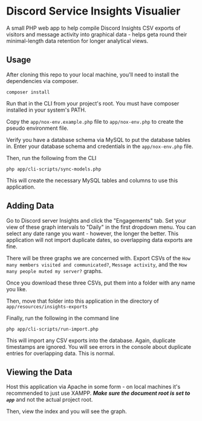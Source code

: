 # Discord Service Insights Visualier
A small PHP web app to help compile Discord Insights CSV exports of visitors and message activity into graphical data - helps geta round their minimal-length data retention for longer analytical views.

## Usage
After cloning this repo to your local machine, you'll need to install the dependencies via composer.
```
composer install
```

Run that in the CLI from your project's root. You must have composer installed in your system's PATH.

Copy the `app/nox-env.example.php` file to `app/nox-env.php` to create the pseudo environment file.

Verify you have a database schema via MySQL to put the database tables in. Enter your database schema and credentials in the `app/nox-env.php` file.

Then, run the following from the CLI

```
php app/cli-scripts/sync-models.php
```

This will create the necessary MySQL tables and columns to use this application.

## Adding Data
Go to Discord server Insights and click the "Engagements" tab. Set your view of these graph intervals to "Daily" in the first dropdown menu. You can select any date range you want - however, the longer the better. This application will not import duplicate dates, so overlapping data exports are fine.

There will be three graphs we are concerned with. Export CSVs of the `How many members visited and communicated?`, `Message activity`, and the `How many people muted my server?` graphs.

Once you download these three CSVs, put them into a folder with any name you like.

Then, move that folder into this application in the directory of `app/resources/insights-exports`

Finally, run the following in the command line

```
php app/cli-scripts/run-import.php
```

This will import any CSV exports into the database. Again, duplicate timestamps are ignored. You will see errors in the console about duplicate entries for overlapping data. This is normal.

## Viewing the Data
Host this application via Apache in some form - on local machines it's recommended to just use XAMPP. ***Make sure the document root is set to `app`*** and not the actual project root.

Then, view the index and you will see the graph.